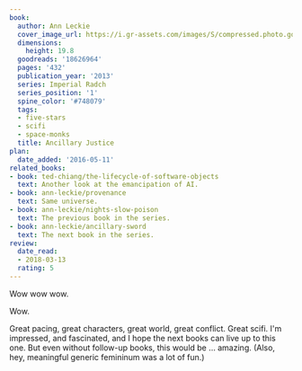 ```yaml
---
book:
  author: Ann Leckie
  cover_image_url: https://i.gr-assets.com/images/S/compressed.photo.goodreads.com/books/1380915234l/18626964.jpg
  dimensions:
    height: 19.8
  goodreads: '18626964'
  pages: '432'
  publication_year: '2013'
  series: Imperial Radch
  series_position: '1'
  spine_color: '#748079'
  tags:
  - five-stars
  - scifi
  - space-monks
  title: Ancillary Justice
plan:
  date_added: '2016-05-11'
related_books:
- book: ted-chiang/the-lifecycle-of-software-objects
  text: Another look at the emancipation of AI.
- book: ann-leckie/provenance
  text: Same universe.
- book: ann-leckie/nights-slow-poison
  text: The previous book in the series.
- book: ann-leckie/ancillary-sword
  text: The next book in the series.
review:
  date_read:
  - 2018-03-13
  rating: 5
---
```


Wow wow wow.

Wow.

Great pacing, great characters, great world, great conflict. Great scifi. I'm impressed, and fascinated, and I hope the next books can live up to this one. But even without follow-up books, this would be … amazing. (Also, hey, meaningful generic femininum was a lot of fun.)
